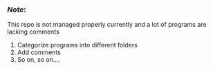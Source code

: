 ### *Note*:
This repo is not managed properly currently and a lot of programs are lacking comments

1. Categorize programs into different folders 
2. Add comments 
3. So on, so on....
